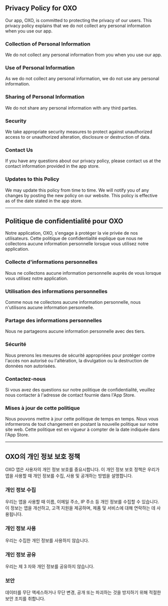 ## Privacy Policy for OXO
Our app, OXO, is committed to protecting the privacy of our users. This privacy policy explains that we do not collect any personal information when you use our app.
### Collection of Personal Information
We do not collect any personal information from you when you use our app.
### Use of Personal Information
As we do not collect any personal information, we do not use any personal information.
### Sharing of Personal Information
We do not share any personal information with any third parties.
### Security
We take appropriate security measures to protect against unauthorized access to or unauthorized alteration, disclosure or destruction of data.
### Contact Us
If you have any questions about our privacy policy, please contact us at the contact information provided in the app store.
### Updates to this Policy
We may update this policy from time to time. We will notify you of any changes by posting the new policy on our website.
This policy is effective as of the date stated in the app store.

------------ 

## Politique de confidentialité pour OXO
Notre application, OXO, s'engage à protéger la vie privée de nos utilisateurs. Cette politique de confidentialité explique que nous ne collectons aucune information personnelle lorsque vous utilisez notre application.

### Collecte d'informations personnelles
Nous ne collectons aucune information personnelle auprès de vous lorsque vous utilisez notre application.
### Utilisation des informations personnelles
Comme nous ne collectons aucune information personnelle, nous n'utilisons aucune information personnelle.
### Partage des informations personnelles
Nous ne partageons aucune information personnelle avec des tiers.
### Sécurité
Nous prenons les mesures de sécurité appropriées pour protéger contre l'accès non autorisé ou l'altération, la divulgation ou la destruction de données non autorisées.
### Contactez-nous
Si vous avez des questions sur notre politique de confidentialité, veuillez nous contacter à l'adresse de contact fournie dans l'App Store.
### Mises à jour de cette politique
Nous pouvons mettre à jour cette politique de temps en temps. Nous vous informerons de tout changement en postant la nouvelle politique sur notre site web.
Cette politique est en vigueur à compter de la date indiquée dans l'App Store.

------------ 

## OXO의 개인 정보 보호 정책
OXO 앱은 사용자의 개인 정보 보호를 중요시합니다. 이 개인 정보 보호 정책은 우리가 앱을 사용할 때 개인 정보를 수집, 사용 및 공개하는 방법을 설명합니다.
### 개인 정보 수집
우리는 앱을 사용할 때 이름, 이메일 주소, IP 주소 등 개인 정보를 수집할 수 있습니다. 이 정보는 앱을 개선하고, 고객 지원을 제공하며, 제품 및 서비스에 대해 연락하는 데 사용됩니다.
### 개인 정보 사용
우리는 수집한 개인 정보를 사용하지 않습니다.
### 개인 정보 공유
우리는 제 3 자와 개인 정보를 공유하지 않습니다.
### 보안
데이터를 무단 액세스하거나 무단 변경, 공개 또는 파괴하는 것을 방지하기 위해 적절한 보안 조치를 취합니다.
